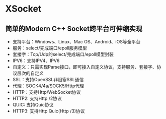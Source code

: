 # XSocket
## 简单的Modern C++ Socket跨平台可伸缩实现

* 支持平台：Windows、Linux、Mac OS、Android、iOS等全平台
* 服务：select/完成端口/epoll服务模型
* 套接字：Tcp/Udp的select/完成端口/epoll模型封装
* IPV6：支持IPV4、IPV6
* 自定义：只需实现Parse接口，即可接入自定义协议，支持服务、套接字、协议层次的自定义
* SSL：支持OpenSSL非阻塞SSL通信
* 代理：SOCK4/4a/SOCK5/Http代理
* HTTP：支持Http/WebSocket协议
* HTTP2: 支持Http /2协议
* QUIC: 支持Quic协议
* HTTP3: 支持Http Quic(Http /3)协议

